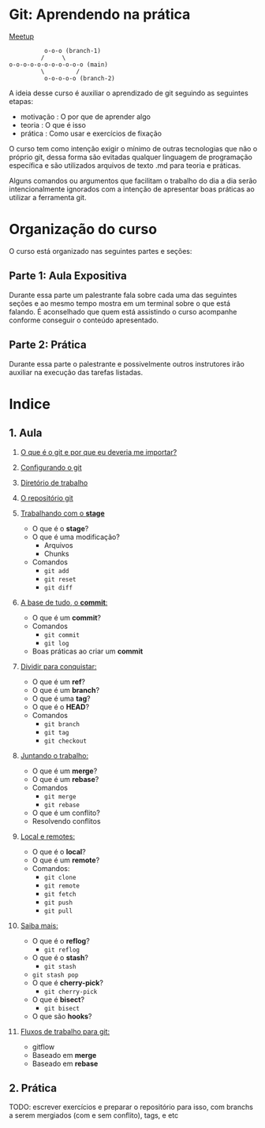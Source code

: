# Git: Aprendendo na prática

[Meetup](https://www.meetup.com/opensanca/events/272092986/)

```
          o-o-o (branch-1)
         /     \
o-o-o-o-o-o-o-o-o-o-o (main)
         \         /
          o-o-o-o-o (branch-2)
```


A ideia desse curso é auxiliar o aprendizado de git seguindo as seguintes etapas:
- motivação : O por que de aprender algo
- teoria    : O que é isso
- prática   : Como usar e exercícios de fixação

O curso tem como intenção exigir o mínimo de outras tecnologias que não o próprio git, dessa forma são evitadas 
qualquer linguagem de programação específica e são utilizados arquivos de texto .md para teoria e práticas.

Alguns comandos ou argumentos que facilitam o trabalho do dia a dia serão intencionalmente ignorados com a intenção
de apresentar boas práticas ao utilizar a ferramenta git.

# Organização do curso

O curso está organizado nas seguintes partes e seções:

## Parte 1: Aula Expositiva

Durante essa parte um palestrante fala sobre cada uma das seguintes seções
e ao mesmo tempo mostra em um terminal sobre o que está falando. É aconselhado
que quem está assistindo o curso acompanhe conforme conseguir o conteúdo apresentado.

## Parte 2: Prática

Durante essa parte o palestrante e possivelmente outros instrutores irão auxiliar
na execução das tarefas listadas.

# Indice

## 1. Aula

1. [O que é o git e por que eu deveria me importar?](motivacao.md)

1. [Configurando o git](configurando-o-git.md)

1. [Diretório de trabalho](diretorio-de-trabalho.md)

1. [O repositório git](repositorio.md)

1. [Trabalhando com o **stage**](stage.md)
    - O que é o **stage**?
    - O que é uma modificação?
      - Arquivos
      - Chunks
    - Comandos
      - `git add`
      - `git reset`
      - `git diff`
    
1. [A base de tudo, o **commit**:](commit.md)
    - O que é um **commit**?
    - Comandos
      - `git commit`
      - `git log`
    - Boas práticas ao criar um **commit**
    
1. [Dividir para conquistar:](branch.md)
    - O que é um **ref**?
    - O que é um **branch**?
    - O que é uma **tag**?
    - O que é o **HEAD**?
    - Comandos
      - `git branch`
      - `git tag`
      - `git checkout`

1. [Juntando o trabalho:](merge-rebase.md) 
    - O que é um **merge**?
    - O que é um **rebase**?
    - Comandos
      - `git merge`
      - `git rebase`
    - O que é um conflito?
    - Resolvendo conflitos
    
1. [Local e remotes:](local-remote.md)
    - O que é o **local**?
    - O que é um **remote**?
    - Comandos:
      - `git clone`
      - `git remote`
      - `git fetch`
      - `git push`
      - `git pull`
    
1. [Saiba mais:](saber-mais.md)
    - O que é o **reflog**?
      - `git reflog`
    - O que é o **stash**?
      - `git stash`
    - `git stash pop`
    - O que é **cherry-pick**?
      - `git cherry-pick`
    - O que é **bisect**?
      - `git bisect`
    - O que são **hooks**?
    
1. [Fluxos de trabalho para git:](fluxos.md)
    - gitflow
    - Baseado em **merge**
    - Baseado em **rebase**

## 2. Prática

TODO: escrever exercícios e preparar o repositório para isso, com branchs a serem mergiados (com e sem conflito),
tags, e etc
